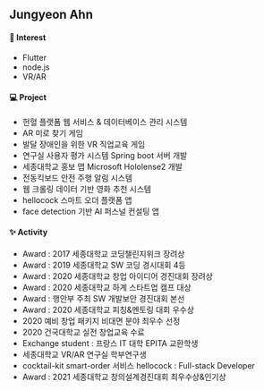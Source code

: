 ## Jungyeon Ahn



#### 🤍 Interest
- Flutter
- node.js
- VR/AR


#### 💻 Project
- 헌혈 플랫폼 웹 서비스 & 데이터베이스 관리 시스템 
- AR 미로 찾기 게임
- 발달 장애인을 위한 VR 직업교육 게임 
- 연구실 사용자 평가 시스템 Spring boot 서버 개발
- 세종대학교 홍보 맵 Microsoft Hololense2 개발
- 전동킥보드 안전 주행 알림 시스템
- 웹 크롤링 데이터 기반 영화 추천 시스템
- hellocock 스마트 오더 플랫폼 앱 
- face detection 기반 AI 퍼스널 컨설팅 앱 


#### ✨ Activity
- Award : 2017 세종대학교 코딩챌린지위크 장려상
- Award : 2019 세종대학교 SW 코딩 경시대회 4등
- Award : 2020 세종대학교 창업 아이디어 경진대회 장려상
- Award : 2020 세종대학교 하계 스타트업 캠프 대상
- Award : 행안부 주최 SW 개발보안 경진대회 본선
- Award : 2020 세종대학교 피칭&멘토링 대회 우수상
- 2020 예비 창업 패키지 비대면 분야 최우수 선정 
- 2020 건국대학교 실전 창업교육 수료 
- Exchange student : 프랑스 IT 대학 EPITA 교환학생
- 세종대학교 VR/AR 연구실 학부연구생 
- cocktail-kit smart-order 서비스 hellocock : Full-stack Developer
- Award : 2021 세종대학교 창의설계경진대회 최우수상&인기상


